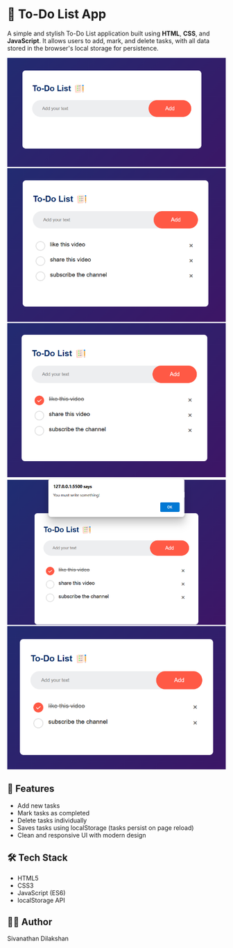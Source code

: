 # 📝 To-Do List App
A simple and stylish To-Do List application built using **HTML**, **CSS**, and **JavaScript**. It allows users to add, mark, and delete tasks, with all data stored in the browser's local storage for persistence.

![Final Output](Images/img1.png)
![Update after tasks](Images/img2.png)
![Completed after one task](Images/img3.png)
![Nothing enter & try to add then get an alert mgs](Images/img4.png)
![Delete one task](Images/img5.png)

## 🚀 Features
- Add new tasks
- Mark tasks as completed
- Delete tasks individually
- Saves tasks using localStorage (tasks persist on page reload)
- Clean and responsive UI with modern design

## 🛠️ Tech Stack
- HTML5
- CSS3
- JavaScript (ES6)
- localStorage API

## 🧑‍💻 Author
Sivanathan Dilakshan
